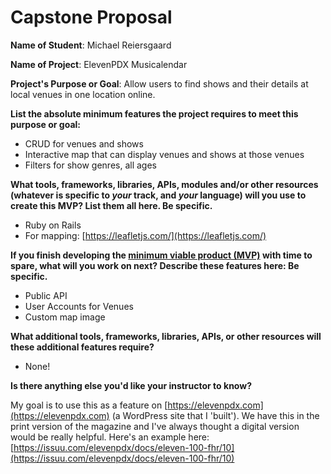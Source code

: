 # Capstone Proposal
**Name of Student**: Michael Reiersgaard

**Name of Project**: ElevenPDX Musicalendar

**Project's Purpose or Goal**: Allow users to find shows and their details at local venues in one location online. 

**List the absolute minimum features the project requires to meet this purpose or goal:**

- CRUD for venues and shows
- Interactive map that can display venues and shows at those venues
- Filters for show genres, all ages

**What tools, frameworks, libraries, APIs, modules and/or other resources (whatever is specific to *your* track, and *your* language) will you use to create this MVP? List them all here. Be specific.**

- Ruby on Rails
- For mapping: [https://leafletjs.com/](https://leafletjs.com/)

**If you finish developing the [minimum viable product (MVP)](https://www.learnhowtoprogram.com/lessons/the-minimum-viable-product) with time to spare, what will you work on next? Describe these features here: Be specific.**

- Public API
- User Accounts for Venues
- Custom map image

**What additional tools, frameworks, libraries, APIs, or other resources will these additional features require?**

- None!

**Is there anything else you'd like your instructor to know?**

My goal is to use this as a feature on [https://elevenpdx.com](https://elevenpdx.com) (a WordPress site that I 'built'). We have this in the print version of the magazine and I've always thought a digital version would be really helpful. Here's an example here: [https://issuu.com/elevenpdx/docs/eleven-100-fhr/10](https://issuu.com/elevenpdx/docs/eleven-100-fhr/10)